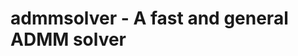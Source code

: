 admmsolver - A fast and general ADMM solver
=======================================================================